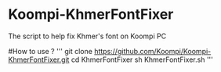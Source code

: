 # Koompi-KhmerFontFixer
The script to help fix Khmer's font on Koompi PC 

#How to use ?
'''
git clone https://github.com/Koompi/Koompi-KhmerFontFixer.git
cd KhmerFontFixer
sh KhmerFontFixer.sh
'''
